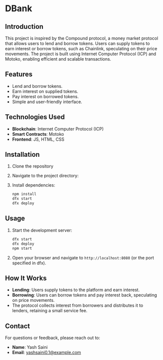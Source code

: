 # DBank

## Introduction

This project is inspired by the Compound protocol, a money market protocol that allows users to lend and borrow tokens. Users can supply tokens to earn interest or borrow tokens, such as Chainlink, speculating on their price movements. The project is built using Internet Computer Protocol (ICP) and Motoko, enabling efficient and scalable transactions.

## Features

- Lend and borrow tokens.
- Earn interest on supplied tokens.
- Pay interest on borrowed tokens.
- Simple and user-friendly interface.

## Technologies Used

- **Blockchain**: Internet Computer Protocol (ICP)
- **Smart Contracts**: Motoko
- **Frontend**: JS, HTML, CSS

## Installation

1. Clone the repository
   
2. Navigate to the project directory:

3. Install dependencies:
   ```bash
   npm install
   dfx start
   dfx deploy
   ```

## Usage

1. Start the development server:
   ```bash
   dfx start
   dfx deploy
   npm start
   ```
2. Open your browser and navigate to `http://localhost:8080` (or the port specified in dfx).

## How It Works

- **Lending**: Users supply tokens to the platform and earn interest.
- **Borrowing**: Users can borrow tokens and pay interest back, speculating on price movements.
- The protocol collects interest from borrowers and distributes it to lenders, retaining a small service fee.


## Contact

For questions or feedback, please reach out to:

- **Name**: Yash Saini
- **Email**: yashsaini0.1@example.com
